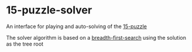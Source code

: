# 15-puzzle-solver

An interface for playing and auto-solving of the [15-puzzle][]

The solver algorithm is based on a [breadth-first-search][] using the solution as the tree root

[15-puzzle]: https://en.wikipedia.org/wiki/15_puzzle

[breadth-first-search]: https://en.wikipedia.org/wiki/Breadth-first_search
